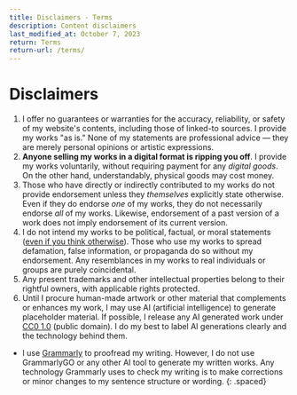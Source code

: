 ```yaml
---
title: Disclaimers - Terms
description: Content disclaimers
last_modified_at: October 7, 2023
return: Terms
return-url: /terms/
---
```


# Disclaimers

1. I offer no guarantees or warranties for the accuracy, reliability, or safety of my website's contents, including those of linked-to sources. I provide my works "as is." None of my statements are professional advice — they are merely personal opinions or artistic expressions.
1. **Anyone selling my works in a digital format is ripping you off**. I provide my works voluntarily, without requiring payment for any *digital goods*. On the other hand, understandably, physical goods may cost money.
1. Those who have directly or indirectly contributed to my works do not provide endorsement unless they *themselves* explicitly state otherwise. Even if they do endorse *one* of my works, they do not necessarily endorse *all* of my works. Likewise, endorsement of a past version of a work does not imply endorsement of its current version.
1. I do not intend my works to be political, factual, or moral statements (<a href="https://www.youtube.com/watch?v=GM-e46xdcUo" target="_blank">even if you think otherwise</a>). Those who use my works to spread defamation, false information, or propaganda do so without my endorsement. Any resemblances in my works to real individuals or groups are purely coincidental.
1. Any present trademarks and other intellectual properties belong to their rightful owners, with applicable rights protected.
1. Until I procure human-made artwork or other material that complements or enhances my work, I may use AI (artificial intelligence) to generate placeholder material. If possible, I release any AI generated work under <a href="https://creativecommons.org/publicdomain/zero/1.0/" target="_blank">CC0 1.0</a> (public domain). I do my best to label AI generations clearly and the technology behind them.
  - I use <a href="http://grammarly.com/" target="_blank">Grammarly</a> to proofread my writing. However, I do not use GrammarlyGO or any other AI tool to generate my written works. Any technology Grammarly uses to check my writing is to make corrections or minor changes to my sentence structure or wording.
{: .spaced}